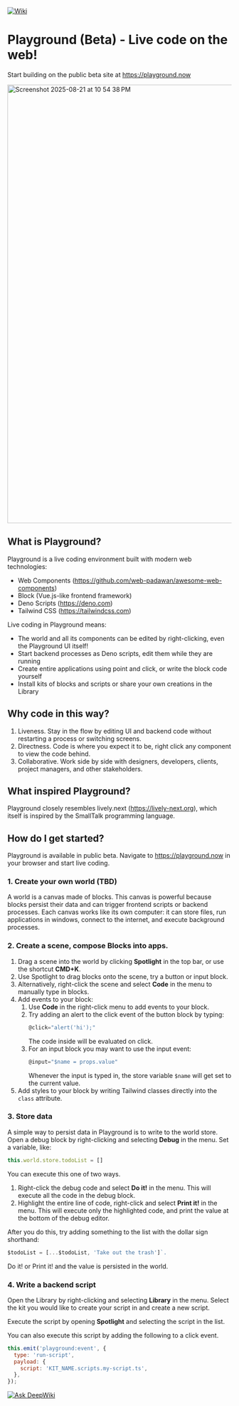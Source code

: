 [![Wiki](https://img.shields.io/badge/wiki-Documentation-blue)](../../wiki)

# Playground (Beta) - Live code on the web!
Start building on the public beta site at https://playground.now

<img width="1710" height="984" alt="Screenshot 2025-08-21 at 10 54 38 PM" src="https://github.com/user-attachments/assets/82d1e9e3-98aa-4e1e-9431-de8c7f91f9b1" />

## What is Playground?

Playground is a live coding environment built with modern web technologies:
- Web Components (https://github.com/web-padawan/awesome-web-components)
- Block (Vue.js-like frontend framework)
- Deno Scripts (https://deno.com)
- Tailwind CSS (https://tailwindcss.com)

Live coding in Playground means:
- The world and all its components can be edited by right-clicking, even the Playground UI itself!
- Start backend processes as Deno scripts, edit them while they are running
- Create entire applications using point and click, or write the block code yourself
- Install kits of blocks and scripts or share your own creations in the Library

## Why code in this way?

1. Liveness. Stay in the flow by editing UI and backend code without restarting a process or switching screens.
2. Directness. Code is where you expect it to be, right click any component to view the code behind.
3. Collaborative. Work side by side with designers, developers, clients, project managers, and other stakeholders.

## What inspired Playground?

Playground closely resembles lively.next (https://lively-next.org), which itself is inspired by the SmallTalk programming language.

##  How do I get started?

Playground is available in public beta. Navigate to https://playground.now in your browser and start live coding.

### 1. Create your own world (TBD)

A world is a canvas made of blocks. This canvas is powerful because blocks persist their data and can trigger frontend scripts or backend processes. Each canvas works like its own computer: it can store files, run applications in windows, connect to the internet, and execute background processes.

### 2. Create a scene, compose Blocks into apps.

1. Drag a scene into the world by clicking **Spotlight** in the top bar, or use the shortcut **CMD+K**.  
2. Use Spotlight to drag blocks onto the scene, try a button or input block.  
3. Alternatively, right-click the scene and select **Code** in the menu to manually type in blocks.  
4. Add events to your block:  
   1. Use **Code** in the right-click menu to add events to your block.  
   2. Try adding an alert to the click event of the button block by typing:  
      ```javascript
      @click="alert('hi');"
      ```  
      The code inside will be evaluated on click.  
   3. For an input block you may want to use the input event:  
      ```javascript
      @input="$name = props.value"
      ```  
      Whenever the input is typed in, the store variable `$name` will get set to the current value.  
5. Add styles to your block by writing Tailwind classes directly into the `class` attribute.

### 3. Store data

A simple way to persist data in Playground is to write to the world store. Open a debug block by right-clicking and selecting **Debug** in the menu. Set a variable, like:

```javascript
this.world.store.todoList = []
```

You can execute this one of two ways.

1. Right-click the debug code and select **Do it!** in the menu. This will execute all the code in the debug block.
2. Highlight the entire line of code, right-click and select **Print it!** in the menu. This will execute only the highlighted code, and print the value at the bottom of the debug editor.

After you do this, try adding something to the list with the dollar sign shorthand:

```javascript
$todoList = [...$todoList, 'Take out the trash']`.
```

Do it! or Print it! and the value is persisted in the world.

### 4. Write a backend script

Open the Library by right-clicking and selecting **Library** in the menu. Select the kit you would like to create your script in and create a new script.

Execute the script by opening **Spotlight** and selecting the script in the list.

You can also execute this script by adding the following to a click event.

```javascript
this.emit('playground:event', {
  type: 'run-script',
  payload: {
    script: 'KIT_NAME.scripts.my-script.ts',
  },
});
```

[![Ask DeepWiki](https://deepwiki.com/badge.svg)](https://deepwiki.com/PlaygroundNow/Playground)
